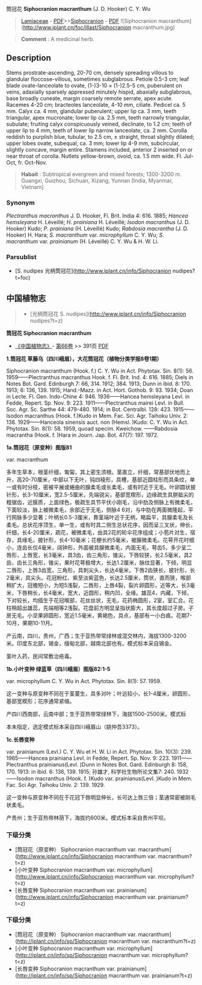 筒冠花 **Siphocranion macranthum** (J. D. Hooker) C. Y. Wu

> [Lamiaceae](http://www.iplant.cn/info/Lamiaceae?t=foc) - [PDF](http://www.iplant.cn/foc/pdf/Lamiaceae.pdf)>>[Siphocranion](http://www.iplant.cn/info/Siphocranion?t=foc) - [PDF](http://www.iplant.cn/foc/pdf/Siphocranion.pdf)
![Siphocranion macranthum](http://www.iplant.cn/foc/illast/Siphocranion macranthum.jpg)

> **Comment** : 
> A medicinal herb.

## Description

Stems prostrate-ascending, 20-70 cm, densely spreading villous to glandular floccose-villous, sometimes subglabrous. Petiole 0.5-3 cm; leaf blade ovate-lanceolate to ovate, (1-)3-10 × (1-)2.5-5 cm, puberulent on veins, adaxially sparsely appressed minutely hispid, abaxially subglabrous, base broadly cuneate, margin coarsely remote serrate, apex acute. Racemes 4-20 cm; bracteoles lanceolate, 4-10 mm, ciliate. Pedicel ca. 5 mm. Calyx ca. 4 mm, glandular puberulent; upper lip ca. 3 mm, teeth triangular, apex mucronate; lower lip ca. 2.5 mm, teeth narrowly triangular, subulate; fruiting calyx conspicuously veined, declinate, to 1.2 cm; teeth of upper lip to 4 mm, teeth of lower lip narrow lanceolate, ca. 2 mm. Corolla reddish to purplish blue, tubular, to 2.5 cm, ± straight, throat slightly dilated; upper lobes ovate, subequal, ca. 3 mm; lower lip 4-9 mm, subcircular, slightly concave, margin entire. Stamens included, anterior 2 inserted on or near throat of corolla. Nutlets yellow-brown, ovoid, ca. 1.5 mm wide. Fl. Jul-Oct, fr. Oct-Nov.

> **Habait** : 
> Subtropical evergreen and mixed forests; 1300-3200 m. Guangxi, Guizhou, Sichuan, Xizang, Yunnan [India, Myanmar, Vietnam]

### Synonym
*Plectranthus macranthus* J. D. Hooker, Fl. Brit. India 4: 616. 1885; *Hancea hemsleyana* H. Léveillé; *H*. *prainiana* H. Léveillé; *Isodon macranthus* (J. D. Hooker) Kudo; *P*. *prainiana* (H. Léveillé) Kudo; *Rabdosia macrantha* (J. D. Hooker) H. Hara; *S. macranthum* var. *microphyllum* C. Y. Wu; *S*. *macranthum* var. *prainianum* (H. Léveillé) C. Y. Wu & H. W. Li.

### Parsublist

* [S.  nudipes  光柄筒冠花](http://www.iplant.cn/info/Siphocranion nudipes?t=foc)

## 中国植物志

> * [光柄筒冠花  S.  nudipes](http://www.iplant.cn/info/Siphocranion nudipes?t=z)

**筒冠花 Siphocranion macranthum**

* [《中国植物志》](http://www.iplant.cn/frps)- [第66卷](http://www.iplant.cn/frps/vol/66) >> 391页 [PDF](http://www.iplant.cn/frps/pdf/66/391.PDF)

**1.筒冠花 草藤乌（四川峨眉），大花筒冠花（植物分类学报8卷1期）**

Siphocranion macranthum (Hook. f.) C. Y. Wu in Act. Phytotax. Sin. 8(1): 56. 1959——Plectranthus macranthus Hook. f. Fl. Brit. Ind. 4: 616. 1885; Diels in Notes Bot. Gard. Edinburgh 7: 66, 314. 1912; 384. 1913; Dunn in ibid. 8: 170. 1913; 6: 136, 139. 1915; Hand.-Mazz. in Act. Hort. Gothob. 9: 93. 1934; Doan in Lecte. Fl. Gen. Indo-Chine 4: 946. 1936——Hancea hemsleyana Levl. in Fedde, Repert. Sp. Nov. 9: 223. 1911——Plectranthus mairei Levl. in Bull. Soc. Agr. Sc. Sarthe 44: 479-480. 1914; in Bot. Centralbl. 128: 423. 1915——Isodon macranthus (Hook. f.)Kudo in Mem. Fac. Sci. Agr. Taihoku Univ. 2: 138. 1929——Hanceola sinensis auct. non (Hemsl. )Kudo: C. Y. Wu in Act. Phytotax. Sin. 8(1): 58. 1959, quoad specim. Kweichow. ——Rabdosia macrantha (Hook. f. )Hara in Journ. Jap. Bot. 47(7): 197. 1972.

**1a.筒冠花（原变种）图版81**

var. macranthum

多年生草本，根茎纤细，匍匐，其上密生须根。茎直立，纤细，常基部伏地而上升，高20-70厘米，中部以下无叶，钝四稜形，具槽，基部近圆柱形而具条纹，单一或有时分枝，密被平展或蜷曲的腺柔毛或长柔毛，或有时近于无毛。叶卵圆状披针形，长3-10厘米，宽2.5-5厘米，先端锐尖，基部宽楔形，边缘疏生具胼胝尖的粗锯齿，近膜质，上面绿色，极疏生具节平伏小刚毛，沿中肋及侧脉上有微柔毛，下面较淡，脉上被微柔毛，余部近于无毛，侧脉4 6对，与中肋在两面微隆起，平行网脉多少显著；叶柄长0.5-3厘米，靠茎端叶近于无柄，略扁平，具腺柔毛及长柔毛。总状花序顶生，单一生，或有时具二侧生总状花序，因而呈三叉状，伸长，纤细，长4-20厘米，疏花，被微柔毛，由具2花的轮伞花序组成；小苞片对生，宿存，具缘毛，披针形，长4-10毫米；花梗长约5毫米，被腺微柔毛。花萼开花时细小，连齿长仅4毫米，阔钟形，外面被具腺微柔毛，内面无毛，萼齿5，多少呈二唇形，上唇宽，长3毫米，具3齿，齿三角形，锥尖，下唇较狭，长2.5毫米，具2齿，齿长三角形，锥尖，果时花萼极增大，长达1.2厘米，脉纹显著，下倾，明显二唇形，上唇3齿宽，三角形，具刺尖头，长达4毫米，下唇2齿狭长，披针形，长2毫米，具尖头。花冠粉红、紫至淡紫蓝色，长达2.5厘米，筒状，直而狭，喉部稍扩大，冠檐短小，为短5浅裂，二唇形，上唇4裂，裂片卵圆形，近等大，长3毫米，下唇稍长，长4毫米，宽大，近圆形，稍内凹，全缘。雄蕊4，内藏，下倾，下对较长，均插生于花冠喉部，花丝丝状，无毛，花药椭圆形，2室，室汇合。花柱稍超出雄蕊，先端相等2浅裂。花盘前方明显呈指状膨大，其长度超过子房。子房无毛。小坚果卵圆形，宽近1.5毫米，黄褐色，具点，基部有一小白痕。花期7-10月，果期10-11月。

产云南，四川，贵州，广西；生于亚热带常绿林或混交林内，海拔1300-3200米。印度东北部，锡金，缅甸北部，越南北部也有。模式标本采自锡金。

茎叶入药，民间常敷治疮毒。

**1b.小叶变种 绿蓝草（四川峨眉）图版82:1-5**

var. microphyllum C. Y. Wu in Act. Phytotax. Sin. 8(1): 57. 1959.

这一变种与原变种不同在于茎蔓生，具多对叶；叶远较小，长1-4厘米，卵圆形，基部宽楔形；花序通常紧缩。

产四川西南部，云南中部；生于亚热带常绿林下，海拔1500-2500米。模式标

本未指定，选定模式标本采自四川峨眉山（姚仲吾3373）。

**1c.长唇变种**

var. prainianum (Levl.) C. Y. Wu et H. W. Li in Act. Phytotax. Sin. 10(3): 239. 1965——Hancea prainiana Levl. in Fedde, Repert. Sp. Nov. 9: 223. 1911——Plectranthus prainianus(Levl. )Dunn in Notes Bot. Gard. Edinburgh 8: 158, 170. 1913: in ibid. 6: 136, 139. 1915; 孙雄才, 科学社生物所论文集7: 240. 1932——Isodon macranthus (Hook. f. )Kudo var. prainianus(Levl. )Kudo in Mem. Fac. Sci Agr. Taihoku Univ. 2: 139. 1929.

这一变种与原变种不同在于花冠下唇明显伸长，长可达上唇三倍；茎通常密被刚毛状柔毛。

产贵州；生于亚热带林荫下，海拔约600米。模式标本采自贵州平坝。

### 下级分类
* [筒冠花（原变种）  Siphocranion macranthum var. macranthum](http://www.iplant.cn/info/Siphocranion macranthum var. macranthum?t=z)
* [小叶变种  Siphocranion macranthum var. microphyllum](http://www.iplant.cn/info/Siphocranion macranthum var. microphyllum?t=z)
* [长唇变种  Siphocranion macranthum var. prainianum](http://www.iplant.cn/info/Siphocranion macranthum var. prainianum?t=z)

### 下级分类
* [筒冠花（原变种）  Siphocranion macranthum var. macranthum](http://iplant.cn/info/sp/Siphocranion macranthum var. macranthum?t=z)
* [小叶变种  Siphocranion macranthum var. microphyllum](http://iplant.cn/info/sp/Siphocranion macranthum var. microphyllum?t=z)
* [长唇变种  Siphocranion macranthum var. prainianum](http://iplant.cn/info/sp/Siphocranion macranthum var. prainianum?t=z)
